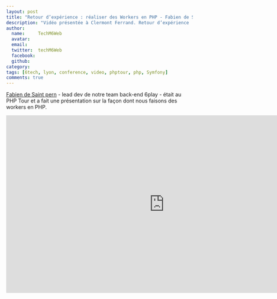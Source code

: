 ```yaml
---
layout: post
title: "Retour d’expérience : réaliser des Workers en PHP - Fabien de Saint pern au PHP Tour 2016 "
description: "Vidéo présentée à Clermont Ferrand. Retour d’expérience : réaliser des Workers en PHP - Fabien de Saint pern - PHP Tour 2016 "
author:
  name:     TechM6Web
  avatar:
  email:
  twitter:  techM6Web
  facebook:
  github:
category:
tags: [6tech, lyon, conference, video, phptour, php, Symfony]
comments: true
---
```



[Fabien de Saint pern](https://twitter.com/fabdsp) - lead dev de notre team back-end 6play - était au PHP Tour et a fait une présentation sur la façon dont nous faisons des workers en PHP.

<iframe width="853" height="480" src="https://www.youtube.com/embed/0A5tbrMarGA" frameborder="0" allowfullscreen></iframe>

